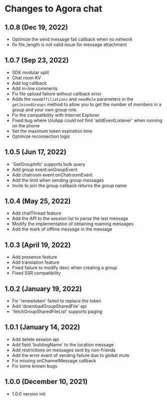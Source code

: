 # Changes to Agora chat

## 1.0.8 (Dec 19, 2022)

-   Optimize the send message fail callback when no network
-   fix file_length is not valid issue for message attachment

## 1.0.7 (Sep 23, 2022)

-   SDK modular split
-   Chat room KV
-   Add log callback
-   Add in-line comments
-   Fix file upload failure without callback error
-   Adds the `needAffiliations` and `needRole` parameters in the `getJoinedGroups` method to allow you to get the number of members in a group and your own group role.
-   Fix the compatibility with Internet Explorer
-   Fixed bug where UniApp could not find 'addEventListener' when running on the phone
-   Set the maximum token expiration time
-   Optimize reconnection logic

## 1.0.5 (Jun 17, 2022)

-   'GetGroupInfo' supports bulk query
-   Add group event:onGroupEvent
-   Add chatroom event:onChatroomEvent
-   Add the limit when sending group messages
-   Invite to join the group callback returns the group name

## 1.0.4 (May 25, 2022)

-   Add chatThread feature
-   Add the API to the session list to parse the last message
-   Modify the implementation of obtaining roaming messages
-   Add the mark of offline message in the message

## 1.0.3 (April 19, 2022)

-   Add presence feature
-   Add translation feature
-   Fixed failure to modify desc when creating a group
-   Fixed SSR compatibility

## 1.0.2 (January 19, 2022)

-   Fix 'renewtoken' failed to replace the token
-   Add 'downloadGroupSharedFile' api
-   'fetchGroupSharedFileList' supports paging

## 1.0.1 (January 14, 2022)

-   Add delete session api
-   Add field 'buildingName' to the location message
-   Add restrictions on messages sent by non-friends
-   Add the error event of sending failure due to global mute
-   Fix missing onChannelMessage callback
-   Fix some known bugs

## 1.0.0 (December 10, 2021)

-   1.0.0 version init
